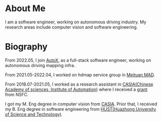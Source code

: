 # About Me
I am a software engineer, working on autonomous driving industry. My research areas include computer vision and software engineering. 

# Biography
From 2022.05, I join [AutoX](https://autox.ai), as a full-stack software engineer, working on autonomous driving mapping infra.

From 2021.05-2022.04, I worked on hdmap service group in [Meituan MAD](https://mad.meituan.com/).

From 2018.07-2021.05, I worked as a research assistant in [CASIA(Chinese Academy of sciences, Institute of Automation)](http://www.ia.ac.cn) where I received a [grant](https://ijinjay.github.io/61902403/sim.html) from NSFC.

I got my M. Eng degree in computer vision from [CASIA](http://www.ia.ac.cn). Prior that, I received my B. Eng degree in software engineering from [HUST(Huazhong University of Science and Technology)](https://www.hust.edu.cn).

